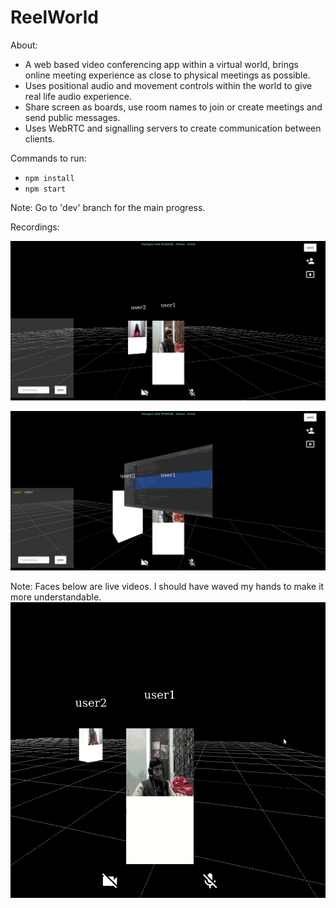 # ReelWorld

About:
* A web based video conferencing app within a virtual world, brings
online meeting experience as close to physical meetings as possible.
* Uses positional audio and movement controls within the world to give
real life audio experience.
* Share screen as boards, use room names to join or create meetings and
send public messages.
* Uses WebRTC and signalling servers to create communication between
clients.

Commands to run:
* ```npm install```
* ```npm start```

Note: Go to 'dev' branch for the main progress.

Recordings:

![Screenshot 1](sample/image1.png)

![Screenshot 2](sample/image2.png)

Note: Faces below are live videos. I should have waved my hands to make it more understandable.
![Screenshot 3](sample/sample.gif)
